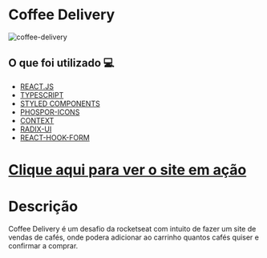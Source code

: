 <h1> Coffee Delivery </h1>

![coffee-delivery](https://user-images.githubusercontent.com/96798145/227252377-50207a28-975c-4b7b-8995-a622dd94bb8b.png)

<h2> O que foi utilizado 💻 </h2>

- [REACT.JS]()
- [TYPESCRIPT]()
- [STYLED COMPONENTS]()
- [PHOSPOR-ICONS]()
- [CONTEXT]()
- [RADIX-UI]()
- [REACT-HOOK-FORM]()

<h1> <a href="https://coffees-delivery.netlify.app"> Clique aqui para ver o site em ação </a></h1>

<h1> Descrição </h1>
<p> Coffee Delivery é um desafio da rocketseat com intuito de fazer um site de vendas de cafés, onde podera adicionar ao carrinho quantos cafés quiser e confirmar a comprar.</p>
 
